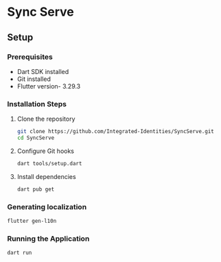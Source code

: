 # Sync Serve

## Setup

### Prerequisites
- Dart SDK installed
- Git installed
- Flutter version- 3.29.3

### Installation Steps

1. Clone the repository
   ```bash
   git clone https://github.com/Integrated-Identities/SyncServe.git
   cd SyncServe
   ```

2. Configure Git hooks
   ```bash
   dart tools/setup.dart
   ```

3. Install dependencies
   ```bash
   dart pub get
   ```

### Generating localization

```bash
flutter gen-l10n
```

### Running the Application

```bash
dart run
```
